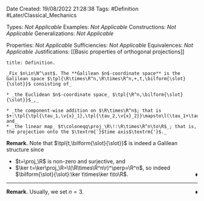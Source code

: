 <div class="topSpace"></div>

Date Created: 19/08/2022 21:28:38
Tags: #Definition #Later/Classical_Mechanics

Types: _Not Applicable_
Examples: _Not Applicable_
Constructions: _Not Applicable_
Generalizations: _Not Applicable_

Properties: _Not Applicable_
Sufficiencies: _Not Applicable_
Equivalences: _Not Applicable_
Justifications: [[Basic properties of orthogonal projections]]

``` ad-Definition
title: Definition.

_Fix $n\in\N^\ast$. The **Galilean $n$-coordinate space** is the Galilean space $\tpl{\R\times\R^n,\R\times\R^n,+,t,\bilform{\slot}{\slot}}$ consisting of_

* _the Euclidean $n$-coordinate space_ $\tpl{\R^n,\bilform{\slot}{\slot}}$_,_

* _the component-wise addition on $\R\times\R^n$; that is $+:\tpl{\tpl{\tau_1,\v{x}_1},\tpl{\tau_2,\v{x}_2}}\mapsto\l(\tau_1+\tau_2,\v{x}_1+\v{x}_2\r)$, and_
* _the linear map_ $t\coloneqq\proj_\R\!:\R\times\R^n\to\R$_; that is, the projection onto the $\textrm{`}$time axis$\textrm{'}$._

```

**Remark.** Note that $\tpl{t,\bilform{\slot}{\slot}}$ is indeed a Galilean structure since
* $t=\proj_\R$ is non-zero and surjective, and
* $\ker t=\ker\proj_\R=\l(\R\times\R^n\r)^\perp=\R^n$, so indeed $\bilform{\slot}{\slot}:\ker t\times\ker t\to\R$.<span style="float:right;">$\blacklozenge$</span>

---

**Remark.** Usually, we set $n=3$.<span style="float:right;">$\blacklozenge$</span>
